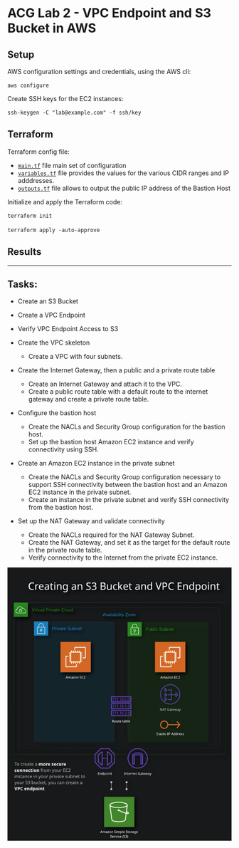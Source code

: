 # ACG Lab 2 - VPC Endpoint and S3 Bucket in AWS

## Setup

AWS configuration settings and credentials, using the AWS cli:
```
aws configure
```

Create SSH keys for the EC2 instances:
```
ssh-keygen -C "lab@example.com" -f ssh/key

```

## Terraform 
Terraform config file: 

- [`main.tf`](main.tf) file main set of configuration
- [`variables.tf`](variables.tf) file provides the values for the various CIDR ranges and IP adddresses.
- [`outputs.tf`](outputs.tf) file allows to output the public IP address of the Bastion Host

Initialize and apply the Terraform code:
```
terraform init

terraform apply -auto-approve
```

## Results



---
## Tasks:
- Create an S3 Bucket
- Create a VPC Endpoint
- Verify VPC Endpoint Access to S3

- Create the VPC skeleton
    - Create a VPC with four subnets.
- Create the Internet Gateway, then a public and a private route table
    - Create an Internet Gateway and attach it to the VPC. 
    - Create a public route table with a default route to the internet gateway and create a private route table.
- Configure the bastion host
    - Create the NACLs and Security Group configuration for the bastion host.
    - Set up the bastion host Amazon EC2 instance and verify connectivity using SSH.
- Create an Amazon EC2 instance in the private subnet
    - Create the NACLs and Security Group configuration necessary to support SSH connectivity between the bastion host and an Amazon EC2 instance in the private subnet.
    - Create an instance in the private subnet and verify SSH connectivity from the bastion host.
- Set up the NAT Gateway and validate connectivity
    - Create the NACLs required for the NAT Gateway Subnet.
    - Create the NAT Gateway, and set it as the target for the default route in the private route table.
    - Verify connectivity to the Internet from the private EC2 instance.

![Lab 2 Diagram](acg-lab2.png)


